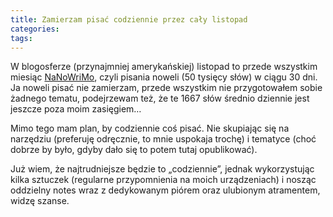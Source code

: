 ```yaml
---
title: Zamierzam pisać codziennie przez cały listopad
categories: 
tags: 
---
```

W blogosferze (przynajmniej amerykańskiej) listopad to przede wszystkim miesiąc [NaNoWriMo](https://en.wikipedia.org/wiki/National_Novel_Writing_Month), czyli pisania noweli (50 tysięcy słów) w ciągu 30 dni. Ja noweli pisać nie zamierzam, przede wszystkim nie przygotowałem sobie żadnego tematu, podejrzewam też, że te 1667 słów średnio dziennie jest jeszcze poza moim zasięgiem…

Mimo tego mam plan, by codziennie coś pisać. Nie skupiając się na narzędziu (preferuję odręcznie, to mnie uspokaja trochę) i tematyce (choć dobrze by było, gdyby dało się to potem tutaj opublikować).

Już wiem, że najtrudniejsze będzie to „codziennie”, jednak wykorzystując kilka sztuczek (regularne przypomnienia na moich urządzeniach) i nosząc oddzielny notes wraz z dedykowanym piórem oraz ulubionym atramentem, widzę szanse.
